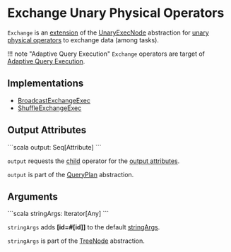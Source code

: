 # Exchange Unary Physical Operators

`Exchange` is an [extension](#contract) of the [UnaryExecNode](SparkPlan.md#UnaryExecNode) abstraction for [unary physical operators](#implementations) to exchange data (among tasks).

!!! note "Adaptive Query Execution"
    `Exchange` operators are target of [Adaptive Query Execution](../new-and-noteworthy/adaptive-query-execution.md).

## Implementations

* [BroadcastExchangeExec](BroadcastExchangeExec.md)
* [ShuffleExchangeExec](ShuffleExchangeExec.md)

## Output Attributes

<span id="output">
```scala
output: Seq[Attribute]
```

`output` requests the [child](UnaryExecNode.md#child) operator for the [output attributes](../catalyst/QueryPlan.md#output).

`output` is part of the [QueryPlan](../catalyst/QueryPlan.md#output) abstraction.

## Arguments

<span id="stringArgs">
```scala
stringArgs: Iterator[Any]
```

`stringArgs` adds **[id=#[id]]** to the default [stringArgs](../catalyst/TreeNode.md#stringArgs).

`stringArgs` is part of the [TreeNode](../catalyst/TreeNode.md#stringArgs) abstraction.
